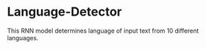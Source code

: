 # Language-Detector

This RNN model determines language of input text from 10 different languages. 
